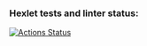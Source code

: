 ### Hexlet tests and linter status:
[![Actions Status](https://github.com/KotAlex07/frontend-project-lvl1/workflows/hexlet-check/badge.svg)](https://github.com/KotAlex07/frontend-project-lvl1/actions)